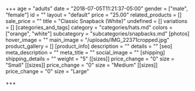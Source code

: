 +++
age = "adults"
date = "2018-07-05T11:21:37-05:00"
gender = ["male", "female"]
id = ""
layout = "default"
price = "25.00"
related_products = []
sale_price = ""
title = "Classic Snapback (White)"
undefined = []
variations = []
[categories_and_tags]
category = "categories/hats.md"
colors = ["orange", "white"]
subcategory = "subcategories/snapbacks.md"
[photos]
hover_image = ""
main_image = "/uploads/IMG_22371cropped.jpg"
product_gallery = []
[product_info]
description = ""
details = ""
[seo]
meta_description = ""
meta_title = ""
social_image = ""
[shipping]
shipping_details = ""
weight = "5"
[[sizes]]
price_change = "0"
size = "Small"
[[sizes]]
price_change = "0"
size = "Medium"
[[sizes]]
price_change = "0"
size = "Large"

+++
